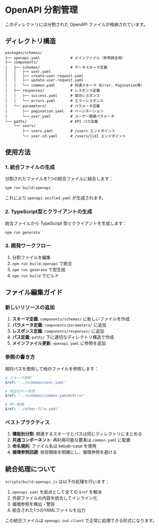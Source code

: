 # OpenAPI 分割管理

このディレクトリには分割された OpenAPI ファイルが格納されています。

## ディレクトリ構造

```
packages/schemas/
├── openapi.yaml              # メインファイル（参照統合用）
├── components/
│   ├── schemas/              # データスキーマ定義
│   │   ├── user.yaml
│   │   ├── create-user-request.yaml
│   │   ├── update-user-request.yaml
│   │   └── common.yaml       # 共通スキーマ（Error, Pagination等）
│   ├── responses/            # レスポンス定義
│   │   ├── success.yaml      # 成功レスポンス
│   │   └── errors.yaml       # エラーレスポンス
│   └── parameters/           # パラメータ定義
│       ├── pagination.yaml   # ページネーション
│       └── user.yaml         # ユーザー関連パラメータ
└── paths/                    # API パス定義
    └── users/
        ├── users.yaml        # /users エンドポイント
        └── user-id.yaml      # /users/{id} エンドポイント
```

## 使用方法

### 1. 統合ファイルの生成

分割されたファイルを1つの統合ファイルに結合します：

```bash
npm run build:openapi
```

これにより `openapi-unified.yaml` が生成されます。

### 2. TypeScript型とクライアントの生成

統合ファイルから TypeScript 型とクライアントを生成します：

```bash
npm run generate
```

### 3. 開発ワークフロー

1. 分割ファイルを編集
2. `npm run build:openapi` で統合
3. `npm run generate` で型生成
4. `npm run build` でビルド

## ファイル編集ガイド

### 新しいリソースの追加

1. **スキーマ定義**: `components/schemas/` に新しいファイルを作成
2. **パラメータ定義**: `components/parameters/` に追加
3. **レスポンス定義**: `components/responses/` に追加
4. **パス定義**: `paths/` 下に適切なディレクトリ構造で作成
5. **メインファイル更新**: `openapi.yaml` に参照を追加

### 参照の書き方

相対パスを使用して他のファイルを参照します：

```yaml
# スキーマ参照
$ref: '../schemas/user.yaml'

# 特定のキー参照
$ref: '../schemas/common.yaml#/Error'

# 同一階層
$ref: './other-file.yaml'
```

### ベストプラクティス

1. **機能別分割**: 関連するスキーマとパスは同じディレクトリにまとめる
2. **共通コンポーネント**: 再利用可能な要素は `common.yaml` に配置
3. **命名規則**: ファイル名は kebab-case を使用
4. **循環参照回避**: 依存関係を明確にし、循環参照を避ける

## 統合処理について

`scripts/build-openapi.js` は以下の処理を行います：

1. `openapi.yaml` を起点として全ての `$ref` を解決
2. 外部ファイルの内容を統合してインライン化
3. 循環参照を検出・警告
4. 統合された1つのYAMLファイルを出力

この統合ファイルは `openapi-zod-client` で正常に処理できる形式になります。